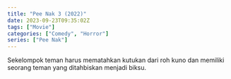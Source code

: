 ```yaml
---
title: "Pee Nak 3 (2022)"
date: 2023-09-23T09:35:02Z
tags: ["Movie"]
categories: ["Comedy", "Horror"]
series: ["Pee Nak"]
---
```


Sekelompok teman harus mematahkan kutukan dari roh kuno dan memiliki seorang teman yang ditahbiskan menjadi biksu.

  <mux-player stream-type="on-demand"
  src="https://kp3d-my.sharepoint.com/personal/ryoo_kp3d_onmicrosoft_com/_layouts/15/download.aspx?share=EfZJFZWglD5CjSqp0OY51nABZ25QV634ipdkjdvHMOn7Zw" metadata-video-title="Pee Nak 3 (2022)" prefer-playback="mse" controls>
  </mux-player>
  
  
  <script src="https://cdn.jsdelivr.net/npm/@mux/mux-player"></script>
  
   <script id="zxLPBpqsggaw401gpjBSZcXqqSernONXV2RmrZ9NaNQQ" type="application/ld+json">
 {
  "@context": "https://schema.org/",
  "@type": "VideoObject",
  "name": "Pee Nak 3 (2022)",
  "contentUrl": "https://stream.mux.com/zxLPBpqsggaw401gpjBSZcXqqSernONXV2RmrZ9NaNQQ.m3u8",
  "thumbnailUrl": "https://www.themoviedb.org/t/p/original/A9NxMuRoGR6BPBJpJyNF5J4d3hm.jpg?width=314&fit_mode=preserve&time=25",
  "uploadDate": "2023-09-23T09:35:02Z",
}

</script>